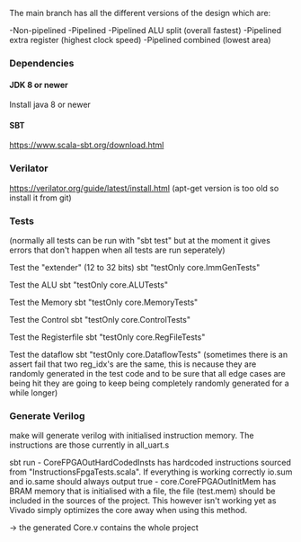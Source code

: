 The main branch has all the different versions of the design which are:

-Non-pipelined
-Pipelined
-Pipelined ALU split        (overall fastest)
-Pipelined extra register   (highest clock speed)
-Pipelined combined         (lowest area)

### Dependencies

#### JDK 8 or newer

Install java 8 or newer

#### SBT

https://www.scala-sbt.org/download.html  

### Verilator

https://verilator.org/guide/latest/install.html
(apt-get version is too old so install it from git)

### Tests
(normally all tests can be run with "sbt test" but at the moment it gives errors that don't happen when all tests are run seperately)

Test the "extender" (12 to 32 bits)
sbt "testOnly core.ImmGenTests"

Test the ALU
sbt "testOnly core.ALUTests"  

Test the Memory
sbt "testOnly core.MemoryTests" 

Test the Control
sbt "testOnly core.ControlTests" 

Test the Registerfile
sbt "testOnly core.RegFileTests" 

Test the dataflow
sbt "testOnly core.DataflowTests" 
(sometimes there is an assert fail that two reg_idx's are the same, this is necause they are randomly generated in the test code and to be sure that all edge cases are being hit they are going to keep being completely randomly generated for a while longer)

### Generate Verilog
make
    will generate verilog with initialised instruction memory. The instructions are those currently in all_uart.s

sbt run
    - CoreFPGAOutHardCodedInsts has hardcoded instructions sourced from "InstructionsFpgaTests.scala". 
        If everything is working correctly io.sum and io.same should always output true
    - core.CoreFPGAOutInitMem has BRAM memory that is initialised with a file, the file (test.mem) should be included in the sources of the project.
        This however isn't working yet as Vivado simply optimizes the core away when using this method.

-> the generated Core.v contains the whole project